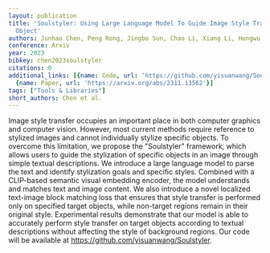 ```yaml
---
layout: publication
title: 'Soulstyler: Using Large Language Model To Guide Image Style Transfer For Target
  Object'
authors: Junhao Chen, Peng Rong, Jingbo Sun, Chao Li, Xiang Li, Hongwu Lv
conference: Arxiv
year: 2023
bibkey: chen2023soulstyler
citations: 0
additional_links: [{name: Code, url: 'https://github.com/yisuanwang/Soulstyler'},
  {name: Paper, url: 'https://arxiv.org/abs/2311.13562'}]
tags: ["Tools & Libraries"]
short_authors: Chen et al.
---
```

Image style transfer occupies an important place in both computer graphics
and computer vision. However, most current methods require reference to
stylized images and cannot individually stylize specific objects. To overcome
this limitation, we propose the "Soulstyler" framework, which allows users to
guide the stylization of specific objects in an image through simple textual
descriptions. We introduce a large language model to parse the text and
identify stylization goals and specific styles. Combined with a CLIP-based
semantic visual embedding encoder, the model understands and matches text and
image content. We also introduce a novel localized text-image block matching
loss that ensures that style transfer is performed only on specified target
objects, while non-target regions remain in their original style. Experimental
results demonstrate that our model is able to accurately perform style transfer
on target objects according to textual descriptions without affecting the style
of background regions. Our code will be available at
https://github.com/yisuanwang/Soulstyler.